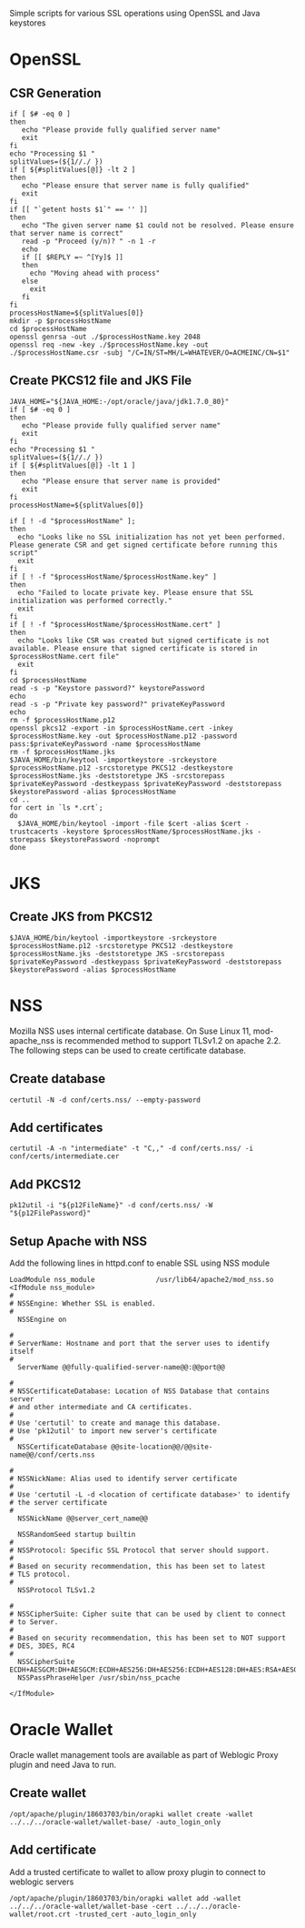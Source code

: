 Simple scripts for various SSL operations using OpenSSL and Java keystores

# OpenSSL

## CSR Generation

```
if [ $# -eq 0 ]
then
   echo "Please provide fully qualified server name"
   exit
fi
echo "Processing $1 "
splitValues=(${1//./ })
if [ ${#splitValues[@]} -lt 2 ]
then
   echo "Please ensure that server name is fully qualified"
   exit
fi
if [[ "`getent hosts $1`" == '' ]]
then
   echo "The given server name $1 could not be resolved. Please ensure that server name is correct"
   read -p "Proceed (y/n)? " -n 1 -r
   echo
   if [[ $REPLY =~ ^[Yy]$ ]]
   then
     echo "Moving ahead with process"
   else
     exit
   fi
fi
processHostName=${splitValues[0]}
mkdir -p $processHostName
cd $processHostName
openssl genrsa -out ./$processHostName.key 2048
openssl req -new -key ./$processHostName.key -out ./$processHostName.csr -subj "/C=IN/ST=MH/L=WHATEVER/O=ACMEINC/CN=$1"
```

## Create PKCS12 file and JKS File

```
JAVA_HOME="${JAVA_HOME:-/opt/oracle/java/jdk1.7.0_80}"
if [ $# -eq 0 ]
then
   echo "Please provide fully qualified server name"
   exit
fi
echo "Processing $1 "
splitValues=(${1//./ })
if [ ${#splitValues[@]} -lt 1 ]
then
   echo "Please ensure that server name is provided"
   exit
fi
processHostName=${splitValues[0]}

if [ ! -d "$processHostName" ];
then
  echo "Looks like no SSL initialization has not yet been performed. Please generate CSR and get signed certificate before running this script"
  exit
fi
if [ ! -f "$processHostName/$processHostName.key" ]
then
  echo "Failed to locate private key. Please ensure that SSL initialization was performed correctly."
  exit
fi
if [ ! -f "$processHostName/$processHostName.cert" ]
then
  echo "Looks like CSR was created but signed certificate is not available. Please ensure that signed certificate is stored in $processHostName.cert file"
  exit
fi
cd $processHostName
read -s -p "Keystore password?" keystorePassword
echo
read -s -p "Private key password?" privateKeyPassword
echo
rm -f $processHostName.p12
openssl pkcs12 -export -in $processHostName.cert -inkey $processHostName.key -out $processHostName.p12 -password pass:$privateKeyPassword -name $processHostName
rm -f $processHostName.jks
$JAVA_HOME/bin/keytool -importkeystore -srckeystore $processHostName.p12 -srcstoretype PKCS12 -destkeystore $processHostName.jks -deststoretype JKS -srcstorepass $privateKeyPassword -destkeypass $privateKeyPassword -deststorepass $keystorePassword -alias $processHostName
cd ..
for cert in `ls *.crt`;
do
  $JAVA_HOME/bin/keytool -import -file $cert -alias $cert -trustcacerts -keystore $processHostName/$processHostName.jks -storepass $keystorePassword -noprompt
done

```

# JKS

## Create JKS from PKCS12
```
$JAVA_HOME/bin/keytool -importkeystore -srckeystore $processHostName.p12 -srcstoretype PKCS12 -destkeystore $processHostName.jks -deststoretype JKS -srcstorepass $privateKeyPassword -destkeypass $privateKeyPassword -deststorepass $keystorePassword -alias $processHostName
```

# NSS
Mozilla NSS uses internal certificate database. On Suse Linux 11, mod-apache_nss is recommended method to support TLSv1.2 on apache 2.2. The following steps can be used to create certificate database.

## Create database
```
certutil -N -d conf/certs.nss/ --empty-password
```

## Add certificates
```
certutil -A -n "intermediate" -t "C,," -d conf/certs.nss/ -i conf/certs/intermediate.cer
```
## Add PKCS12
```
pk12util -i "${p12FileName}" -d conf/certs.nss/ -W "${p12FilePassword}"
```

## Setup Apache with NSS
Add the following lines in httpd.conf to enable SSL using NSS module
```
LoadModule nss_module               /usr/lib64/apache2/mod_nss.so
<IfModule nss_module>
#
# NSSEngine: Whether SSL is enabled.
#
  NSSEngine on

#
# ServerName: Hostname and port that the server uses to identify itself
#
  ServerName @@fully-qualified-server-name@@:@@port@@

#
# NSSCertificateDatabase: Location of NSS Database that contains server
# and other intermediate and CA certificates.
#
# Use 'certutil' to create and manage this database.
# Use 'pk12util' to import new server's certificate
#
  NSSCertificateDatabase @@site-location@@/@@site-name@@/conf/certs.nss

#
# NSSNickName: Alias used to identify server certificate
#
# Use 'certutil -L -d <location of certificate database>' to identify
# the server certificate
#
  NSSNickName @@server_cert_name@@

  NSSRandomSeed startup builtin
#
# NSSProtocol: Specific SSL Protocol that server should support.
#
# Based on security recommendation, this has been set to latest
# TLS protocol.
#
  NSSProtocol TLSv1.2

#
# NSSCipherSuite: Cipher suite that can be used by client to connect
# to Server.
#
# Based on security recommendation, this has been set to NOT support
# DES, 3DES, RC4
#
  NSSCipherSuite ECDH+AESGCM:DH+AESGCM:ECDH+AES256:DH+AES256:ECDH+AES128:DH+AES:RSA+AESGCM:RSA+AES:!aNULL:!MD5:!DSS
  NSSPassPhraseHelper /usr/sbin/nss_pcache

</IfModule>

```

# Oracle Wallet

Oracle wallet management tools are available as part of Weblogic Proxy plugin and need Java to run.

## Create wallet
```
/opt/apache/plugin/18603703/bin/orapki wallet create -wallet ../../../oracle-wallet/wallet-base/ -auto_login_only
```

## Add certificate 
Add a trusted certificate to wallet to allow proxy plugin to connect to weblogic servers
```
/opt/apache/plugin/18603703/bin/orapki wallet add -wallet ../../../oracle-wallet/wallet-base -cert ../../../oracle-wallet/root.crt -trusted_cert -auto_login_only
```





